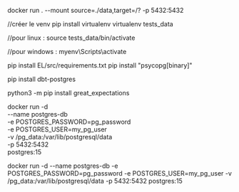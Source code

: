 docker run . --mount source=./data,target=/? -p 5432:5432

//créer le venv
pip install virtualenv
virtualenv tests_data

//pour linux : 
source tests_data/bin/activate

//pour windows :
myenv\Scripts\activate

pip install EL/src/requirements.txt
pip install "psycopg[binary]"

pip install dbt-postgres

python3 -m pip install great_expectations

docker run -d \
	--name postgres-db \
	-e POSTGRES_PASSWORD=pg_password \
    -e POSTGRES_USER=my_pg_user \
	-v /pg_data:/var/lib/postgresql/data \
    -p 5432:5432 \
	postgres:15

docker run -d --name postgres-db -e POSTGRES_PASSWORD=pg_password -e POSTGRES_USER=my_pg_user -v /pg_data:/var/lib/postgresql/data -p 5432:5432 postgres:15